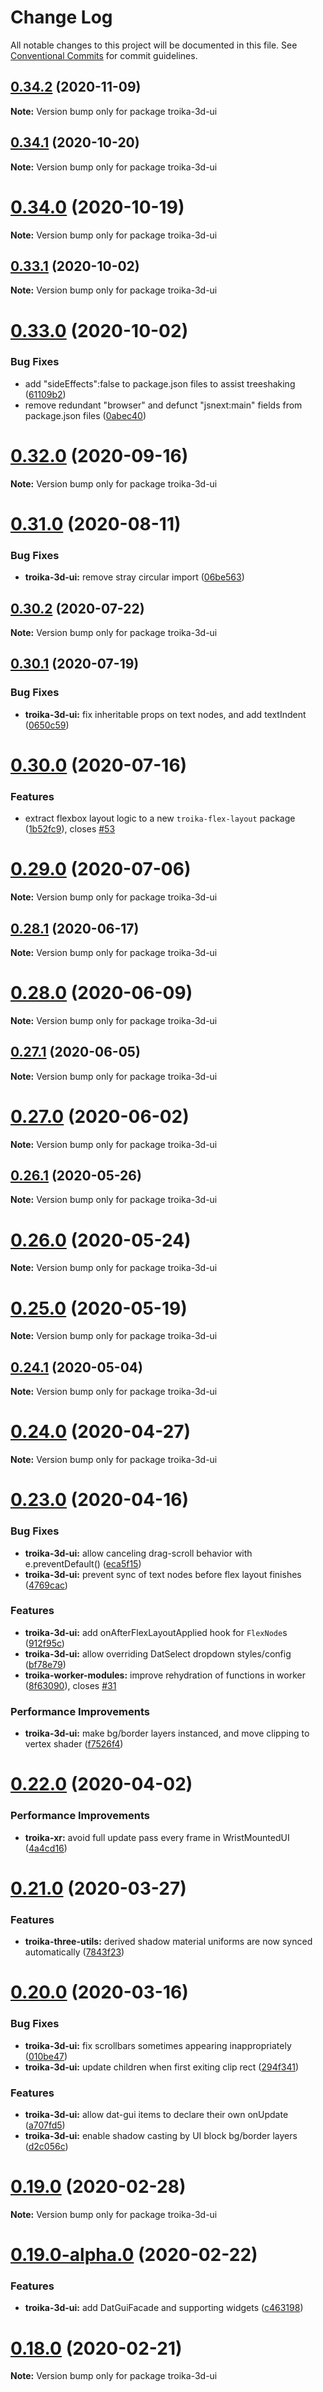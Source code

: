 # Change Log

All notable changes to this project will be documented in this file.
See [Conventional Commits](https://conventionalcommits.org) for commit guidelines.

## [0.34.2](https://github.com/protectwise/troika/compare/v0.34.1...v0.34.2) (2020-11-09)

**Note:** Version bump only for package troika-3d-ui






## [0.34.1](https://github.com/protectwise/troika/compare/v0.34.0...v0.34.1) (2020-10-20)

**Note:** Version bump only for package troika-3d-ui





# [0.34.0](https://github.com/protectwise/troika/compare/v0.33.1...v0.34.0) (2020-10-19)

**Note:** Version bump only for package troika-3d-ui






## [0.33.1](https://github.com/protectwise/troika/compare/v0.33.0...v0.33.1) (2020-10-02)

**Note:** Version bump only for package troika-3d-ui





# [0.33.0](https://github.com/protectwise/troika/compare/v0.32.0...v0.33.0) (2020-10-02)


### Bug Fixes

* add "sideEffects":false to package.json files to assist treeshaking ([61109b2](https://github.com/protectwise/troika/commit/61109b2e3d21dc794ef66b3f28cf63bbdd34150e))
* remove redundant "browser" and defunct "jsnext:main" fields from package.json files ([0abec40](https://github.com/protectwise/troika/commit/0abec40e3af06d3ae4d990bf198d871b46730f1f))





# [0.32.0](https://github.com/protectwise/troika/compare/v0.31.0...v0.32.0) (2020-09-16)

**Note:** Version bump only for package troika-3d-ui





# [0.31.0](https://github.com/protectwise/troika/compare/v0.30.2...v0.31.0) (2020-08-11)


### Bug Fixes

* **troika-3d-ui:** remove stray circular import ([06be563](https://github.com/protectwise/troika/commit/06be56308e592f6d99df39128227f8e8b6f05bd4))





## [0.30.2](https://github.com/protectwise/troika/compare/v0.30.1...v0.30.2) (2020-07-22)

**Note:** Version bump only for package troika-3d-ui





## [0.30.1](https://github.com/protectwise/troika/compare/v0.30.0...v0.30.1) (2020-07-19)


### Bug Fixes

* **troika-3d-ui:** fix inheritable props on text nodes, and add textIndent ([0650c59](https://github.com/protectwise/troika/commit/0650c594319bea46df8c1308a1bfcb4b51d14faa))





# [0.30.0](https://github.com/protectwise/troika/compare/v0.29.0...v0.30.0) (2020-07-16)


### Features

* extract flexbox layout logic to a new `troika-flex-layout` package ([1b52fc9](https://github.com/protectwise/troika/commit/1b52fc9a9a5a3ae03c27d0d12a0f62c3d73fe599)), closes [#53](https://github.com/protectwise/troika/issues/53)





# [0.29.0](https://github.com/protectwise/troika/compare/v0.28.1...v0.29.0) (2020-07-06)

**Note:** Version bump only for package troika-3d-ui





## [0.28.1](https://github.com/protectwise/troika/compare/v0.28.0...v0.28.1) (2020-06-17)

**Note:** Version bump only for package troika-3d-ui





# [0.28.0](https://github.com/protectwise/troika/compare/v0.27.1...v0.28.0) (2020-06-09)

**Note:** Version bump only for package troika-3d-ui





## [0.27.1](https://github.com/protectwise/troika/compare/v0.27.0...v0.27.1) (2020-06-05)

**Note:** Version bump only for package troika-3d-ui





# [0.27.0](https://github.com/protectwise/troika/compare/v0.26.1...v0.27.0) (2020-06-02)

**Note:** Version bump only for package troika-3d-ui





## [0.26.1](https://github.com/protectwise/troika/compare/v0.26.0...v0.26.1) (2020-05-26)

**Note:** Version bump only for package troika-3d-ui





# [0.26.0](https://github.com/protectwise/troika/compare/v0.25.0...v0.26.0) (2020-05-24)

**Note:** Version bump only for package troika-3d-ui





# [0.25.0](https://github.com/protectwise/troika/compare/v0.24.1...v0.25.0) (2020-05-19)

**Note:** Version bump only for package troika-3d-ui





## [0.24.1](https://github.com/protectwise/troika/compare/v0.24.0...v0.24.1) (2020-05-04)

**Note:** Version bump only for package troika-3d-ui






# [0.24.0](https://github.com/protectwise/troika/compare/v0.23.0...v0.24.0) (2020-04-27)

**Note:** Version bump only for package troika-3d-ui





# [0.23.0](https://github.com/protectwise/troika/compare/v0.22.0...v0.23.0) (2020-04-16)


### Bug Fixes

* **troika-3d-ui:** allow canceling drag-scroll behavior with e.preventDefault() ([eca5f15](https://github.com/protectwise/troika/commit/eca5f15bb83c43d695e1674a6b265f208fb9a3cf))
* **troika-3d-ui:** prevent sync of text nodes before flex layout finishes ([4769cac](https://github.com/protectwise/troika/commit/4769cac2db7be7a925f1de5160e56ac95e4e97da))


### Features

* **troika-3d-ui:** add onAfterFlexLayoutApplied hook for `FlexNode`s ([912f95c](https://github.com/protectwise/troika/commit/912f95c9a0817b51cbfaef5872f3c5321c65d1fb))
* **troika-3d-ui:** allow overriding DatSelect dropdown styles/config ([bf78e79](https://github.com/protectwise/troika/commit/bf78e79951d836e159534c7c545c8a2e7126b996))
* **troika-worker-modules:** improve rehydration of functions in worker ([8f63090](https://github.com/protectwise/troika/commit/8f63090a5ad4fa3569faeade8e5c532ebfb065c5)), closes [#31](https://github.com/protectwise/troika/issues/31)


### Performance Improvements

* **troika-3d-ui:** make bg/border layers instanced, and move clipping to vertex shader ([f7526f4](https://github.com/protectwise/troika/commit/f7526f42f5ad02397aca656eadac80fa0ac13c90))





# [0.22.0](https://github.com/protectwise/troika/compare/v0.21.0...v0.22.0) (2020-04-02)


### Performance Improvements

* **troika-xr:** avoid full update pass every frame in WristMountedUI ([4a4cd16](https://github.com/protectwise/troika/commit/4a4cd16680d2c63a05e94dac8820d2a1cd3a0eab))





# [0.21.0](https://github.com/protectwise/troika/compare/v0.20.0...v0.21.0) (2020-03-27)


### Features

* **troika-three-utils:** derived shadow material uniforms are now synced automatically ([7843f23](https://github.com/protectwise/troika/commit/7843f2314caf9463262a16b15de948931b4b6511))





# [0.20.0](https://github.com/protectwise/troika/compare/v0.19.0...v0.20.0) (2020-03-16)


### Bug Fixes

* **troika-3d-ui:** fix scrollbars sometimes appearing inappropriately ([010be47](https://github.com/protectwise/troika/commit/010be47962f1f275d99c751bcf50f3e111667299))
* **troika-3d-ui:** update children when first exiting clip rect ([294f341](https://github.com/protectwise/troika/commit/294f34121e1d20a2152fea354767150abc4e3b1d))


### Features

* **troika-3d-ui:** allow dat-gui items to declare their own onUpdate ([a707fd5](https://github.com/protectwise/troika/commit/a707fd5988c4f664a5cfe3ee72747d13b65535e3))
* **troika-3d-ui:** enable shadow casting by UI block bg/border layers ([d2c056c](https://github.com/protectwise/troika/commit/d2c056cb2d599021f61d6de4ff7223f6b7ca52e6))





# [0.19.0](https://github.com/protectwise/troika/compare/v0.19.0-alpha.0...v0.19.0) (2020-02-28)

**Note:** Version bump only for package troika-3d-ui





# [0.19.0-alpha.0](https://github.com/protectwise/troika/compare/v0.18.0...v0.19.0-alpha.0) (2020-02-22)


### Features

* **troika-3d-ui:** add DatGuiFacade and supporting widgets ([c463198](https://github.com/protectwise/troika/commit/c463198c9b06eaa42c281318e82ff79fbbf31193))





# [0.18.0](https://github.com/protectwise/troika/compare/v0.17.1...v0.18.0) (2020-02-21)

**Note:** Version bump only for package troika-3d-ui
